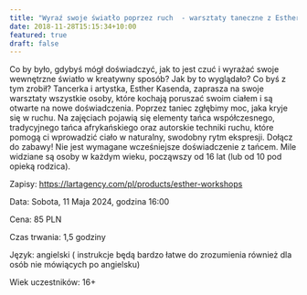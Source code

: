 ```yaml
---
title: "Wyraź swoje światło poprzez ruch  - warsztaty taneczne z Esther Kasendą"
date: 2018-11-28T15:15:34+10:00
featured: true
draft: false
---
```


Co by było, gdybyś mógł doświadczyć, jak to jest czuć i wyrażać swoje wewnętrzne światło w kreatywny sposób? Jak by to wyglądało? Co byś z tym zrobił?
Tancerka i artystka, Esther Kasenda, zaprasza na swoje warsztaty wszystkie osoby, które kochają poruszać swoim ciałem i są otwarte na nowe doświadczenia. Poprzez taniec zgłębimy moc, jaka kryje się w ruchu. Na zajęciach pojawią się elementy tańca współczesnego, tradycyjnego tańca afrykańskiego oraz autorskie techniki ruchu, które pomogą ci wprowadzić ciało w naturalny, swodobny rytm ekspresji.
Dołącz do zabawy! Nie jest wymagane wcześniejsze doświadczenie z tańcem. Mile widziane są osoby w każdym wieku, począwszy od 16 lat (lub od 10 pod opieką rodzica).

Zapisy:
https://lartagency.com/pl/products/esther-workshops

Data: Sobota, 11 Maja 2024, godzina 16:00

Cena: 85 PLN

Czas trwania: 1,5 godziny

Język: angielski ( instrukcje będą bardzo łatwe do zrozumienia również dla osób nie mówiących po angielsku)

Wiek uczestników: 16+